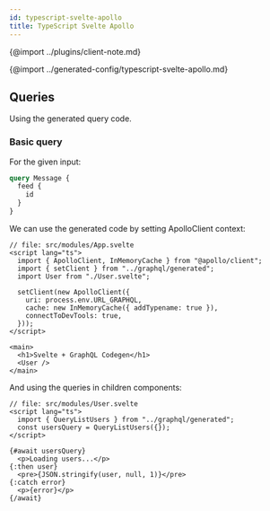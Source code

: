 ```yaml
---
id: typescript-svelte-apollo
title: TypeScript Svelte Apollo
---
```


{@import ../plugins/client-note.md}

{@import ../generated-config/typescript-svelte-apollo.md}

## Queries

Using the generated query code.

### Basic query

For the given input:

```graphql
query Message {
  feed {
    id
  }
}
```

We can use the generated code by setting ApolloClient context:

```svelte
// file: src/modules/App.svelte
<script lang="ts">
  import { ApolloClient, InMemoryCache } from "@apollo/client";
  import { setClient } from "../graphql/generated";
  import User from "./User.svelte";

  setClient(new ApolloClient({
    uri: process.env.URL_GRAPHQL,
    cache: new InMemoryCache({ addTypename: true }),
    connectToDevTools: true,
  }));
</script>

<main>
  <h1>Svelte + GraphQL Codegen</h1>
  <User />
</main>
```

And using the queries in children components:

```svelte
// file: src/modules/User.svelte
<script lang="ts">
  import { QueryListUsers } from "../graphql/generated";
  const usersQuery = QueryListUsers({});
</script>

{#await usersQuery}
  <p>Loading users...</p>
{:then user}
  <pre>{JSON.stringify(user, null, 1)}</pre>
{:catch error}
  <p>{error}</p>
{/await}
```
